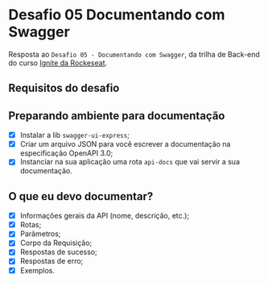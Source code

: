 # Desafio 05 Documentando com Swagger

Resposta ao `Desafio 05 - Documentando com Swagger`, da trilha de Back-end do curso [Ignite da Rockeseat](https://www.rocketseat.com.br/ignite).

## Requisitos do desafio

## Preparando ambiente para documentação

- [x] Instalar a lib `swagger-ui-express`;
- [x] Criar um arquivo JSON para você escrever a documentação na especificação OpenAPI 3.0;
- [x] Instanciar na sua aplicação uma rota `api-docs` que vai servir a sua documentação.

## O que eu devo documentar?

- [x] Informações gerais da API (nome, descrição, etc.);
- [x] Rotas;
- [x] Parâmetros;
- [x] Corpo da Requisição;
- [x] Respostas de sucesso;
- [x] Respostas de erro;
- [x] Exemplos.
